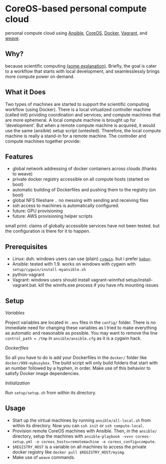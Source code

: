 # CoreOS-based personal compute cloud
personal compute cloud using [Ansible](http://www.ansible.com), [CoreOS](http://www.coreos.com),  [Docker](http://www.docker.com), [Vagrant](http://www.vagrantup.com), and [weave](http://weave.works).

## Why?
because scientific computing [(some explanation)](http://msdresearch.blogspot.com/2015/08/personal-compute-cloud-infrastructure.html). Briefly, the goal is cater to a workflow that starts with local development, and seamlesslessly brings more compute power on demand.

## What it Does
Two types of machines are started to support the scientific computing workflow (using Docker). There is a local virtualized controller machine (called init) prividing coordination and services; and compute machines that are more ephemeral. A local compute machine is brought up for 'development'. But when a remote compute machine is acquired, it would use the same (ansible) setup script (untested). Therefore, the local compute machine is really a stand-in for a remote machine. The controller and compute machines together provide:

## Features
- global network addressing of docker containers across clouds (thanks to weave)
- private docker registry accessible on all compute hosts (started on boot)
- automatic building of Dockerfiles and pushing them to the registry (on boot)
- global NFS fileshare .. no messing with sending and receiving files 
- ssh access to machines is automatically configured.
- future: GPU provisioning
- future: AWS provisioning helper scripts

small print: claims of globally accessible services have not been tested. but the configuration is there for it to happen.

## Prerequisites

- Linux: duh. windows users can use  (plain) [`cygwin`](http://www.cygwin.com). but i prefer [`babun`](http://babun.github.io). 
- Ansible: tested with 1.9. works on windows with cygwin with `setup/cygwin/install-myansible.sh`
- python-vagrant
- Vagrant: windows users should install vagrant-winnfsd setup/install-vagrant.bat. kill the winnfs.exe process if you have nfs mounting issues

## Setup

*Variables*

Project variables are located in `.env` files in the `config/` folder. There is no immediate need for changing these variables as I tried to make everything as automatic and reasonable as possible. You may want to remove the line `control_path = /tmp` in `ansible/ansible.cfg` as it is a cygwin hack.

*Dockerfiles*

So all you have to do is add your Dockerfiles in the `docker/` folder like `docker/999-mybusybox`. The build script will only build folders that start with an number followed by a hyphen, in order. Make use of this behavior to satisfy Docker image dependencies.

*Initialization*

Run `setup/setup.sh` from within its directory.


## Usage

- Start up the virtual machines by running `ansible/all-local.sh` from within its directory. Now you can `ssh init` or `ssh compute-local`.
- Provision remote CoreOS machines with Ansible. Then, in the `ansible/` directory, setup the machines with `ansible-playbook -vvvv coreos-setup.yml -e coreos_hosts=remotemachine -e coreos_config=compute`.
- `$REGISTRY_HOST` is a variable on all machines to access the private docker registry like `docker pull $REGISTRY_HOST/myimg`.
- Make use of `weave` commands.




